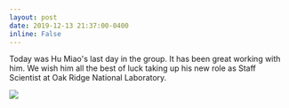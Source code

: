 ```yaml
---
layout: post
date: 2019-12-13 21:37:00-0400
inline: False
---
```


Today was Hu Miao's last day in the group. It has been great working with him. We wish him all the best of luck taking up his new role as Staff Scientist at Oak Ridge National Laboratory.


<div class="img_row">
    <img class="col one first" src="{{ site.baseurl }}/assets/img/miao_leaving.jpg">
</div>
